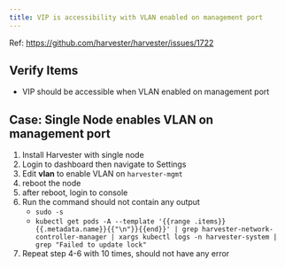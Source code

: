 ```yaml
---
title: VIP is accessibility with VLAN enabled on management port
---
```

Ref: https://github.com/harvester/harvester/issues/1722

## Verify Items
  - VIP should be accessible when VLAN enabled on management port

## Case: Single Node enables VLAN on management port
1. Install Harvester with single node
2. Login to dashboard then navigate to Settings
3. Edit **vlan** to enable VLAN on `harvester-mgmt`
4. reboot the node
5. after reboot, login to console
6. Run the command should not contain any output
    - `sudo -s`
    - `kubectl get pods -A --template '{{range .items}}{{.metadata.name}}{{"\n"}}{{end}}' | grep harvester-network-controller-manager | xargs kubectl logs -n harvester-system | grep "Failed to update lock"`
7. Repeat step 4-6 with 10 times, should not have any error
